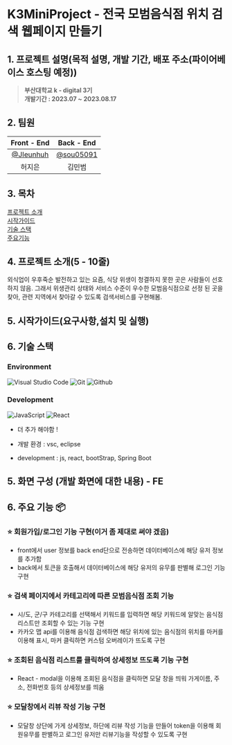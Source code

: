 # __K3MiniProject - 전국 모범음식점 위치 검색 웹페이지 만들기__

## 1. 프로젝트 설명(목적 설명, 개발 기간, 배포 주소(파이어베이스 호스팅 예정))
> **부산대학교 k - digital 3기** <br/> **개발기간 : 2023.07 ~ 2023.08.17**

## 2. 팀원

|      Front - End       |          Back - End         |                                                               
| :------------------------------------------------------------------------------: | :---------------------------------------------------------------------------------------------------------------------------------------------------: | 
|   [@JIeunhuh](https://github.com/JIeunhuh)   |    [@sou05091](https://github.com/sou05091)  |
| 허지은 | 김민범 |


## 3. 목차 
[프로젝트 소개](#4-프로젝트-소개5---10줄)  
[시작가이드](#5-시작가이드요구사항설치-및-실행)  
[기술 스택](#6-기술-스택)  
[주요기능](#6-주요-기능-📦)  

## 4. 프로젝트 소개(5 - 10줄)

외식업이 우후죽순 발전하고 있는 요즘, 식당 위생이 청결하지 못한 곳은 사람들이 선호 하지 않음. 그래서 위생관리 상태와 서비스 수준이 우수한 모범음식점으로 선정 된 곳을 찾아, 관련 지역에서 찾아갈 수 있도록 검색서비스를 구현해봄.

## 5. 시작가이드(요구사항,설치 및 실행)

## 6. 기술 스택

### Environment
![Visual Studio Code](https://img.shields.io/badge/Visual%20Studio%20Code-007ACC?style=for-the-badge&logo=Visual%20Studio%20Code&logoColor=white)
![Git](https://img.shields.io/badge/Git-F05032?style=for-the-badge&logo=Git&logoColor=white)
![Github](https://img.shields.io/badge/GitHub-181717?style=for-the-badge&logo=GitHub&logoColor=white)    

### Development
![JavaScript](https://img.shields.io/badge/JavaScript-F7DF1E?style=for-the-badge&logo=Javascript&logoColor=white)
![React](https://img.shields.io/badge/React-20232A?style=for-the-badge&logo=react&logoColor=61DAFB)
+ 더 추가 해야함 !

+ 개발 환경 : vsc, eclipse
+ development : js, react, bootStrap, Spring Boot 

## 5. 화면 구성 (개발 화면에 대한 내용) - FE 

## 6. 주요 기능 📦

### ⭐️ 회원가입/로그인 기능 구현(이거 좀 제대로 써야 겠음)
- front에서 user 정보를 back end단으로 전송하면 데이터베이스에 해당 유저 정보를 추가함
- back에서 토큰을 호출해서 데이터베이스에 해당 유저의 유무를 판별해 로그인 기능 구현

### ⭐️ 검색 페이지에서 카테고리에 따른 모범음식점 조회 기능
- 시/도, 군/구 카테고리를 선택해서 키워드를 입력하면 해당 키워드에 알맞는 음식점 리스트만 조회할 수 있는 기능 구현
- 카카오 맵 api를 이용해 음식점 검색하면 해당 위치에 있는 음식점의 위치를 마커를 이용해 표시, 마커 클릭하면 커스텀 오버레이가 뜨도록 구현

### ⭐️ 조회된 음식점 리스트를 클릭하여 상세정보 뜨도록 기능 구현
- React - modal을 이용해 조회된 음식점을 클릭하면 모달 창을 띄워 가게이름, 주소, 전화번호 등의 상세정보를 띄움

### ⭐️ 모달창에서 리뷰 작성 기능 구현
- 모달창 상단에 가게 상세정보, 하단에 리뷰 작성 기능을 만들어 token을 이용해 회원유무를 판별하고 로그인 유저만 리뷰기능을 작성할 수 있도록 구현







